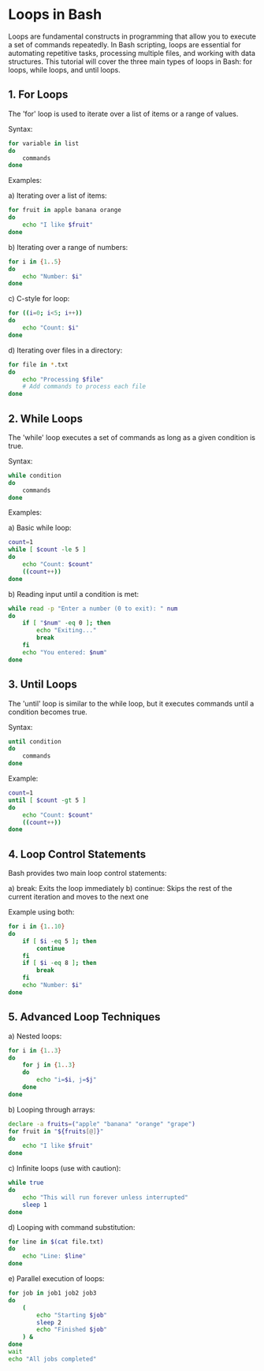 # Loops in Bash

Loops are fundamental constructs in programming that allow you to execute a set of commands repeatedly. In Bash scripting, loops are essential for automating repetitive tasks, processing multiple files, and working with data structures. This tutorial will cover the three main types of loops in Bash: for loops, while loops, and until loops.

## 1. For Loops

The 'for' loop is used to iterate over a list of items or a range of values.

Syntax:
```bash
for variable in list
do
    commands
done
```

Examples:

a) Iterating over a list of items:
```bash
for fruit in apple banana orange
do
    echo "I like $fruit"
done
```

b) Iterating over a range of numbers:
```bash
for i in {1..5}
do
    echo "Number: $i"
done
```

c) C-style for loop:
```bash
for ((i=0; i<5; i++))
do
    echo "Count: $i"
done
```

d) Iterating over files in a directory:
```bash
for file in *.txt
do
    echo "Processing $file"
    # Add commands to process each file
done
```

## 2. While Loops

The 'while' loop executes a set of commands as long as a given condition is true.

Syntax:
```bash
while condition
do
    commands
done
```

Examples:

a) Basic while loop:
```bash
count=1
while [ $count -le 5 ]
do
    echo "Count: $count"
    ((count++))
done
```

b) Reading input until a condition is met:
```bash
while read -p "Enter a number (0 to exit): " num
do
    if [ "$num" -eq 0 ]; then
        echo "Exiting..."
        break
    fi
    echo "You entered: $num"
done
```

## 3. Until Loops

The 'until' loop is similar to the while loop, but it executes commands until a condition becomes true.

Syntax:
```bash
until condition
do
    commands
done
```

Example:

```bash
count=1
until [ $count -gt 5 ]
do
    echo "Count: $count"
    ((count++))
done
```

## 4. Loop Control Statements

Bash provides two main loop control statements:

a) break: Exits the loop immediately
b) continue: Skips the rest of the current iteration and moves to the next one

Example using both:
```bash
for i in {1..10}
do
    if [ $i -eq 5 ]; then
        continue
    fi
    if [ $i -eq 8 ]; then
        break
    fi
    echo "Number: $i"
done
```

## 5. Advanced Loop Techniques

a) Nested loops:
```bash
for i in {1..3}
do
    for j in {1..3}
    do
        echo "i=$i, j=$j"
    done
done
```

b) Looping through arrays:
```bash
declare -a fruits=("apple" "banana" "orange" "grape")
for fruit in "${fruits[@]}"
do
    echo "I like $fruit"
done
```

c) Infinite loops (use with caution):
```bash
while true
do
    echo "This will run forever unless interrupted"
    sleep 1
done
```

d) Looping with command substitution:
```bash
for line in $(cat file.txt)
do
    echo "Line: $line"
done
```

e) Parallel execution of loops:
```bash
for job in job1 job2 job3
do
    (
        echo "Starting $job"
        sleep 2
        echo "Finished $job"
    ) &
done
wait
echo "All jobs completed"
```
